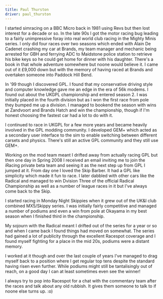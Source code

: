 ```yaml
---
title: Paul Thurston
driver: paul_thurston
---
```


I started simracing on a BBC Micro back in 1981 using Revs but then lost interest for a decade or so.  In the late 90s I got the motor racing bug leading to a fairly unimpressive foray into real world club racing in the Mighty Minis series.  I only did four races over two seasons which ended with Alain De Cadenet crashing my car at Brands, my team manager and mechanic being arrested for GBH and ferrying ADC to Maidstone police station to retrieve his bike keys so he could get home for dinner with his daughter.  There's a book in that whole adventure somewhere but noone would believe it.  I came out of it £9,000 down but with the memory of having raced at Brands and overtaken someone into Paddock Hill Bend.

In '99 though I discovered GPL. I found that my conservative driving style and computer knowledge gave me an edge in the era of 56k modems.  I found out about the UKGPL championship and entered season 2.  I was initially placed in the fourth division but as I won the first race from pole they bumped me up a division.  I managed to bookend the season with wins at Zandvoort and Brands Hatch and win the championship, though if I'm honest choosing the fastest car had a lot to do with it.

I continued to race in UKGPL for a few more years and became heavily involved in the GPL modding community.  I developed GEM+ which acted as a secondary user interface to the sim to enable switching between different carsets and physics.  There's still an active GPL community and they still use GEM+.

Working on the mod team meant I drifted away from actually racing GPL but then one day in Spring 2008 I received an email inviting me to join the iRacing private beta team and seeing it as the next step up from GPL I jumped at it.  From day one I loved the Skip Barber.  It had a GPL like simplicity which made it fun to race.  I later dabbled with other cars like the Radical and managed to win Dvision Three of the official Radical Championship as well as a number of league races in it but I've always come back to the Skip.

I started racing in Monday Night Skippies when it grew out of the UK&I club combined MX5/Skippy series.  I was initially fairly competitive and managed a number of podiums and even a win from pole at Okayama in my best season when I finished third in the championship.

My sojourn with the Radical meant I drifted out of the series for a year or so and when I came back I found things had moved on somewhat.  The series had gained a lot of publicity through the excellent Racespot coverage and I found myself fighting for a place in the mid 20s, podiums were a distant memory.

I worked at it though and over the last couple of years I've managed to drag myself back to a position where I get regular top tens despite the standard having risen even further.  While podiums might still be tantalisingly out of reach, on a good day I can at least sometimes even see the winner!

I always try to pop into Racespot for a chat with the commentary team after the races and talk about any old rubbish.  It gives them someone to talk to if noone else turns up. :o)
